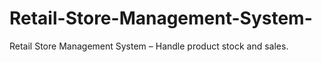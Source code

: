 # Retail-Store-Management-System-
Retail Store Management System – Handle product stock and sales. 
